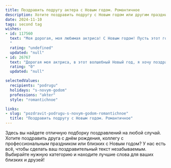 ```yaml
---
title: Поздравить подругу актера с Новым годом. Романтичное
description: Хотите поздравить подругу с Новым годом или другим праздником? Наш ИИ создаст незабываемое поздравление, а вы обязательно выделитесь среди других.  
date: 2024-11-10
tags: second tag
wishes:
- id: 117560
  text: "Моя дорогая, моя любимая актриса! С Новым годом! Пусть этот год станет для тебя сценой ярких, незабываемых ролей, наполненных любовью, счастьем и блеском аплодисментов.  Пусть каждый твой день будет красив, как декорация к лучшей пьесе, а каждая встреча -  премьерой, оставляющей незабываемое послевкусие.  Я желаю тебе  волшебства, исполнения всех желаний и самой искренней, самой большой любви!  С Новым годом!
  "
  rating: "undefined"
  updated: "null"
- id: 26767
  text: "Дорогая моя актриса, в этот волшебный Новый год, я хочу поздравить тебя с тем, что ты делаешь мир ярче и красочнее своими талантами. Пусть каждый новый день будет для тебя открытием, а каждый новый спектакль — новым триумфом. Пусть твои роли вдохновляют не только зрителей, но и саму жизнь. Счастья, здоровья и творческих успехов в наступающем году!"
  rating: "0"
  updated: "null"

selectedValues:
  recipients: "podrugu"
  holidays: "s-novym-godom"
  professions: "akter"
  style: "romantichnoe"

links:
- slug: "pozdravit-podrugu-s-novym-godom-romantichnoe"
  title: "Поздравить подругу с Новым годом. Романтичное"
---
```


Здесь вы найдете отличную подборку поздравлений на любой случай. 
Хотите поздравить друга с днём рождения, коллегу с профессиональным праздником или близких с Новым годом? У нас есть всё, чтобы сделать ваш поздравительный текст незабываемым. Выбирайте нужную категорию и находите лучшие слова для ваших близких и друзей!
